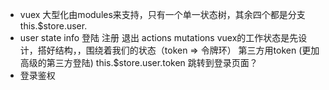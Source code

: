 - vuex 大型化由modules来支持，只有一个单一状态树，其余四个都是分支
this.$store.user.
- user
  state info 登陆 注册 退出
  actions
  mutations
  vuex的工作状态是先设计，搭好结构，，围绕着我们的状态（token => 令牌环）
  第三方用token (更加高级的第三方登陆)
  this.$store.user.token 跳转到登录页面？
- 登录鉴权


